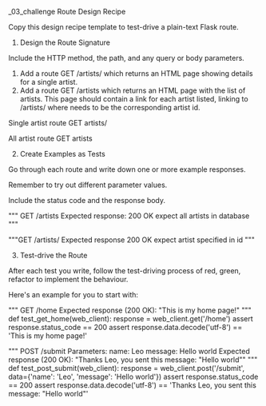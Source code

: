 _03_challenge Route Design Recipe

Copy this design recipe template to test-drive a plain-text Flask route.

1. Design the Route Signature

Include the HTTP method, the path, and any query or body parameters.

1. Add a route GET /artists/<id> which returns an HTML page showing details for a single artist.
2. Add a route GET /artists which returns an HTML page with the list of artists. This page should contain a link for each artist listed, linking to /artists/<id> where <id> needs to be the corresponding artist id.

Single artist route
GET artists/<id>

All artist route
GET artists

2. Create Examples as Tests

Go through each route and write down one or more example responses.

Remember to try out different parameter values.

Include the status code and the response body.

"""
GET /artists
Expected response: 200 OK
expect all artists in database
"""

"""GET /artists/<id>
Expected response 200 OK
expect artist specified in id
"""

3. Test-drive the Route

After each test you write, follow the test-driving process of red, green, refactor to implement the behaviour.

Here's an example for you to start with:

"""
GET /home
  Expected response (200 OK):
  "This is my home page!"
"""
def test_get_home(web_client):
    response = web_client.get('/home')
    assert response.status_code == 200
    assert response.data.decode('utf-8') == 'This is my home page!'

"""
POST /submit
  Parameters:
    name: Leo
    message: Hello world
  Expected response (200 OK):
  "Thanks Leo, you sent this message: "Hello world""
"""
def test_post_submit(web_client):
    response = web_client.post('/submit', data={'name': 'Leo', 'message': 'Hello world'})
    assert response.status_code == 200
    assert response.data.decode('utf-8') == 'Thanks Leo, you sent this message: "Hello world"'
